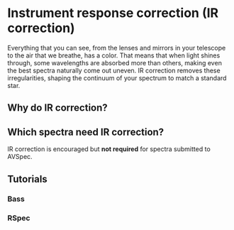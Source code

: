# Instrument response correction (IR correction)

Everything that you can see, from the lenses and mirrors in your telescope to the air that we breathe, has a color. That means that when light shines through, some wavelengths are absorbed more than others, making even the best spectra naturally come out uneven. IR correction removes these irregularities, shaping the continuum of your spectrum to match a standard star.

## Why do IR correction?



## Which spectra need IR correction?

IR correction is encouraged but **not required** for spectra submitted to AVSpec.

## Tutorials

### Bass

### RSpec
